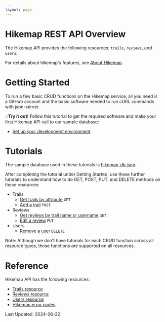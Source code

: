 ```yaml
---
layout: page
---
```


# Hikemap REST API Overview
 The Hikemap API provides the following resources: `trails`, `reviews`, and `users`.
 
 For details about hikemap's features, see [About Hikemap](about.html).

# Getting Started
To run a few basic CRUD functions on the Hikemap service, all you need is a GitHub account and the basic software needed to run cURL commands with json-server.

💡**Try it out!** Follow this tutorial to get the required software and make your first Hikemap API call to our sample database:
* [Set up your development environment](tutorial-getting-started.html)

# Tutorials
The sample database used in these tutorials is [hikemap-db.json](https://github.com/soyoahn/hikemap/blob/main/json-db/hikemap-db.json).

After completing the tutorial under Getting Started, use these further tutorials to understand how to do GET, POST, PUT, and DELETE methods on these resources:
* Trails
    * [Get trails by attribute](tutorial-get-trails-by-attribute.html) `GET`
    * [Add a trail](tutorial-new-trail.html) `POST`
* Reviews
    * [Get reviews by trail name or username](tutorial-get-reviews.html) `GET`
    * [Edit a review](tutorial-update-review.html) `PUT`
* Users
    * [Remove a user](tutorial-delete-user.html) `DELETE`

Note: Although we don't have tutorials for each CRUD function across all resource types, those functions _are_ supported on all resources.

# Reference
Hikemap API has the following resources: 
* [Trails resource](trails.html)
* [Reviews resource](reviews.html)
* [Users resource](users.html)
* [Hikemap error codes](errors.html)

Last Updated: 2024-06-22